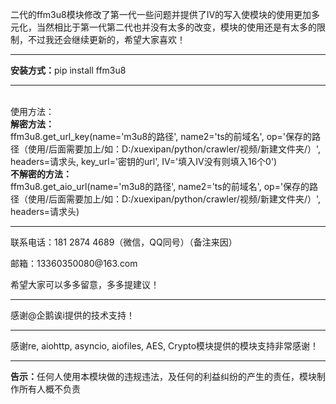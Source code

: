 二代的ffm3u8模块修改了第一代一些问题并提供了IV的写入使模块的使用更加多元化，当然相比于第一代第二代也并没有太多的改变，模块的使用还是有太多的限制，不过我还会继续更新的，希望大家喜欢！ 
<hr>
<p><strong>安装方式：</strong>pip install ffm3u8</p>
<hr>
<br>使用方法：<br>
<strong>解密方法：</strong><br>
ffm3u8.get_url_key(name='m3u8的路径', name2='ts的前域名', op='保存的路径（使用/后面需要加上/如：D:/xuexipan/python/crawler/视频/新建文件夹/）', headers=请求头, key_url='密钥的url', IV='填入IV没有则填入16个0')<br>
<strong>不解密的方法：</strong><br>
ffm3u8.get_aio_url(name='m3u8的路径', name2='ts的前域名', op='保存的路径（使用/后面需要加上/如：D:/xuexipan/python/crawler/视频/新建文件夹/）', headers=请求头)<br>
<hr>
<p>联系电话：181 2874 4689（微信，QQ同号）（备注来因）</p>
<p>邮箱：13360350080@163.com</p>
<p>希望大家可以多多留意，多多提建议！</p>
<hr>
<p>感谢@企鹅诶i提供的技术支持！</p>
<hr>
<p>感谢re, aiohttp, asyncio, aiofiles, AES, Crypto模块提供的模块支持非常感谢！</p>
<hr>
<p><strong>告示：</strong>任何人使用本模块做的违规违法，及任何的利益纠纷的产生的责任，模块制作所有人概不负责</p>
